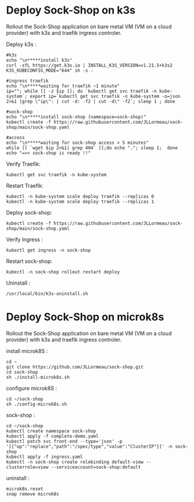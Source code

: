 # Deploy Sock-Shop on k3s 
Rollout the Sock-Shop application on bare metal VM (VM on a cloud provider) with k3s and traefik ingress controler.


Deploy k3s :

    #k3s
    echo "\n*****install k3s"
    curl -sfL https://get.k3s.io | INSTALL_K3S_VERSION=v1.21.5+k3s2 K3S_KUBECONFIG_MODE="644" sh -s -

    #ingress traefik
    echo "\n*****waiting for traefik ~1 minute"
    ip=""; while [[ -z $ip ]]; do `kubectl get svc traefik -n kube-system`; export ip=`kubectl get svc traefik -n kube-system -o=json 2>&1 |grep \"ip\": | cut -d: -f2 | cut -d\" -f2`; sleep 1 ; done
    
    #sock-shop
    echo "\n*****install sock-shop (namespace=sock-shop)"
    kubectl create -f https://raw.githubusercontent.com/JLLormeau/sock-shop/main/sock-shop.yaml
    
    #access
    echo "\n*****waiting for sock-shop access > 5 minutes"
    while [[ `wget $ip 2>&1| grep 404` ]];do echo "."; sleep 1;  done
    echo "=>> sock-shop is ready !!" 
    
Verify Traefik:

    kubectl get svc traefik -n kube-system

Restart Traefik:

    kubectl -n kube-system scale deploy traefik --replicas 0
    kubectl -n kube-system scale deploy traefik --replicas 1

Deploy sock-shop:

    kubectl create -f https://raw.githubusercontent.com/JLLormeau/sock-shop/main/sock-shop.yaml
    
Verify Ingress : 

    kubectl get ingress -n sock-shop
    

Restart sock-shop: 

    kubectl -n sock-shop rollout restart deploy


Uninstall : 

    /usr/local/bin/k3s-uninstall.sh
    

# Deploy Sock-Shop on microk8s
Rollout the Sock-Shop application on bare metal VM (VM on a cloud provider) with k3s and traefik ingress controler.
   

install microk8S : 

    cd ~
    git clone https://github.com/JLLormeau/sock-shop.git
    cd sock-shop
    sh ./install-microk8s.sh
    
configure microk8S : 

    cd ~/sock-shop
    sh ./config-microk8s.sh
    
sock-shop : 

    cd ~/sock-shop
    kubectl create namespace sock-shop
    kubectl apply -f complete-demo.yaml
    kubectl patch svc front-end --type='json' -p '[{"op":"replace","path":"/spec/type","value":"ClusterIP"}]' -n sock-shop
    kubectl apply -f ingress.yaml
    kubectl -n sock-shop create rolebinding default-view --clusterrole=view --serviceaccount=sock-shop:default


uninstall  :

    microk8s.reset
    snap remove microk8s
